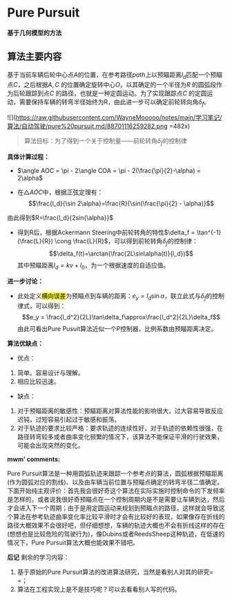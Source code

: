 # Pure Pursuit

**基于几何模型的方法**

## 算法主要内容

基于当前车辆后轮中心点$A$的位置，在参考路径$path$上以预瞄距离$l_d$匹配一个预瞄点$C$，之后根据$A, C$ 的位置确定旋转中心$O$，以其确定的一个半径为$R~$的圆弧段作为后轮跟踪到点$C~$的路径，也就是一种定圆运动。为了实现跟踪点$C~$的定圆运动，需要保持车辆的转弯半径始终为R，由此进一步可以确定前轮转向角$\delta_f$。

![](https://raw.githubusercontent.com/WayneMooooo/notes/main/学习笔记/算法/自动驾驶/pure%20pursuit.md/88701116259282.png =482x)

> 算法目标：为了得到一个关于控制量——前轮转角$\delta_f$的控制律

**具体计算过程：**

* $\angle AOC = \pi - 2\angle COA = \pi - 2(\frac{\pi}{2}-\alpha) = 2\alpha$

* 在$\triangle AOC$中，根据正弦定理有：
$$\frac{l_d}{\sin 2\alpha}=\frac{R}{\sin(\frac{\pi}{2} - \alpha)}$$

由此得到$R=\frac{l_d}{2sin{\alpha}}$
* 得到R后，根据Ackermann Steering中前轮转角的特性$\delta_f = \tan^{-1}(\frac{L}{R}) \cong \frac{L}{R}$，可以得到前轮转角$\delta_f$的控制律：
$$\delta_f(t)=\arctan(\frac{2L\sin\alpha(t)}{l_d})$$
其中预瞄距离$l_d = kv + l_0$，为一个根据速度的自适应值。

**进一步讨论：**

* 此处定义<mark>横向误差</mark>为预瞄点到车辆的距离：$e_y=l_d\sin\alpha$，联立此式与$\delta_f$的控制律式，可以得到：
$$e_y = \frac{l_d^2}{2L}\tan\delta_f\approx\frac{l_d^2}{2L}\delta_f$$
由此可看出Pure Pusuit算法近似一个P控制器，比例系数由预瞄距离决定。

**算法优缺点：**
* 优点：
1. 简单。容易设计与理解。
2. 相应比较迅速。
* 缺点：
1. 对于预瞄距离的敏感性：预瞄距离对算法性能的影响很大，过大容易导致反应迟钝，过短容易引起过于敏感和振荡。
2. 对于轨迹的要求比较严格：要求轨迹的连续性好，对于轨迹的依赖性很强，在路径转弯较多或者曲率变化频繁的情况下，该算法不能保证平滑的行驶效果，可能会出现突然的变化。

**mwm' comments:**

Pure Pursuit算法是一种用圆弧轨迹来跟踪一个参考点的算法，圆弧根据预瞄距离(作为圆弧对应的割线)、以及由车辆当前位置与预瞄点确定的转弯半径二值确定。下面开始纯主观评价：首先我会很好奇这个算法在实际实施时控制命令的下发频率是怎样的，或者说我很好奇预瞄点在一个控制周期内是不是需要让车辆到达，然后才会进入下一个周期；由于是用定圆运动来规划到预瞄点的路径，这样就会导致这个算法在参考轨迹曲率变化率比较平滑时才会有比较好的表现，如果像存在折线的路径大概效果不会很好吧，但仔细想想，车辆的轨迹大概也不会有折线这样的存在(想想也是比较危险的驾驶行为)，像Dubins或者ReedsSheep这种轨迹，在低速的情况下，Pure Pursuit算法大概也能效果不错吧。

**后记**
剩余的学习内容：
1. 基于原始的Pure Pursuit算法的改进算法研究，当然是看别人对其的研究= =；
2. 算法在工程实现上是不是技巧呢？可以去看看别人写的代码。
